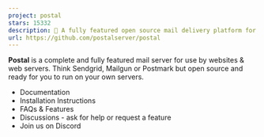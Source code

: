 ```yaml
---
project: postal
stars: 15332
description: 📮 A fully featured open source mail delivery platform for incoming & outgoing e-mail
url: https://github.com/postalserver/postal
---
```


**Postal** is a complete and fully featured mail server for use by websites & web servers. Think Sendgrid, Mailgun or Postmark but open source and ready for you to run on your own servers.

-   Documentation
-   Installation Instructions
-   FAQs & Features
-   Discussions - ask for help or request a feature
-   Join us on Discord
